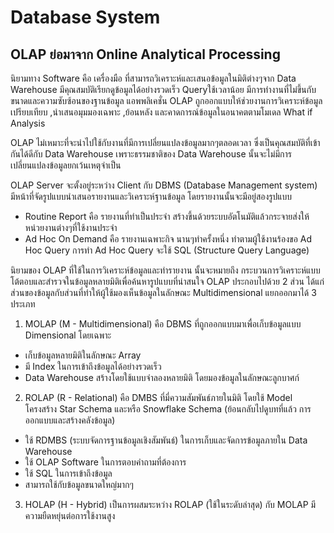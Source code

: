 # Database System

## OLAP ย่อมาจาก Online Analytical Processing

นิยามทาง Software คือ เครื่องมือ ที่สามารถวิเคราะห์และเสนอข้อมูลในมิติต่างๆจาก Data Warehouse
มีคุณสมบัติเรียกดูข้อมูลได้อย่างรวดเร็ว  Queryใช้เวลาน้อย  มีการทำงานที่ไม่ขึ้นกับขนาดและความซับซ้อนของฐานข้อมูล
แอพพลิเคชั่น OLAP ถูกออกแบบให้ช่วยงานการวิเคราะห์ข้อมูล เปรียบเทียบ ,นำเสนอมุมมองเฉพาะ ,ย้อนหลัง
และคาดการณ์ข้อมูลในอนาคตตามโมเดล What if Analysis

OLAP ไม่เหมาะที่จะนำไปใช้กับงานที่มีการเปลี่ยนแปลงข้อมูลมากๆตลอดเวลา  ซึ่งเป็นคุณสมบัติที่เข้ากันได้ดีกับ Data Warehouse
 เพราะธรรมชาติของ Data Warehouse นั้นจะไม่มีการเปลี่ยนแปลงข้อมูลยกเว้นเหตุจำเป็น

OLAP Server  จะตั้งอยู่ระหว่าง Client กับ DBMS (Database Management system)
มีหน้าที่จัดรูปแบบนำเสนอรายงานและวิเคราะห์ฐานข้อมูล    โดยรายงานนั้นจะมีอยู่สองรูปแบบ
 - Routine Report คือ รายงานที่ทำเป็นประจำ  สร้างขึ้นด้วยระบบอัตโนมัติแล้วกระจายส่งให้หน่วยงานต่างๆที่ใช้งานประจำ
 - Ad Hoc On Demand  คือ รายงานเฉพาะกิจ นานๆทำครั้งหนึ่ง   ทำตามผู้ใช้งานร้องขอ Ad Hoc Query
       การทำ Ad Hoc Query  จะใช้ SQL (Structure Query Language)

นิยามของ OLAP ที่ใช้ในการวิเคราะห์ข้อมูลและทำรายงาน
นั้นจะหมายถึง กระบวนการวิเคราะห์แบบโต้ตอบและสำรวจในข้อมูลหลายมิติเพื่อค้นหารูปแบบที่น่าสนใจ
OLAP ประกอบไปด้วย 2 ส่วน  ได้แก่  ส่วนของข้อมูลกับส่วนที่ทำให้ผู้ใช้มองเห็นข้อมูลในลักษณะ Multidimensional
แยกออกมาได้ 3 ประเภท
1. MOLAP (M - Multidimensional)
คือ DBMS ที่ถูกออกแบบมาเพื่อเก็บข้อมูลแบบ Dimensional โดยเฉพาะ
-  เก็บข้อมูลหลายมิติในลักษณะ Array
-  มี Index ในการเข้าถึงข้อมูลได้อย่างรวดเร็ว
- Data Warehouse สร้างโดยใช้แบบจำลองหลายมิติ โดยมองข้อมูลในลักษณะลูกบาศก์

2. ROLAP (R - Relational)
คือ DMBS ที่มี่ความสัมพันธ์ภายในมิติ  โดยใช้ Model โครงสร้าง   Star Schema
และหรือ Snowflake Schema (ย้อนกลับไปดูบทที่แล้ว การออกแบบและสร้างคลังข้อมูล)
-  ใช้ RDMBS (ระบบจัดการฐานข้อมูลเชิงสัมพันธ์) ในการเก็บและจัดการข้อมูลภายใน Data Warehouse
-  ใช้ OLAP Software ในการตอบคำถามที่ต้องการ
-  ใช้ SQL ในการเข้าถึงข้อมูล
-  สามารถใช้กับข้อมูลขนาดใหญ่มากๆ

3. HOLAP (H - Hybrid)
เป็นการผสมระหว่าง ROLAP (ใช้ในระดับล่าสุด) กับ MOLAP มีความยืดหยุ่นต่อการใช้งานสูง
